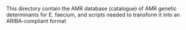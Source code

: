 This directory contain the AMR database (catalogue) of AMR genetic determinants for E. faecium, and scripts needed to transform it into an ARIBA-compliant format
